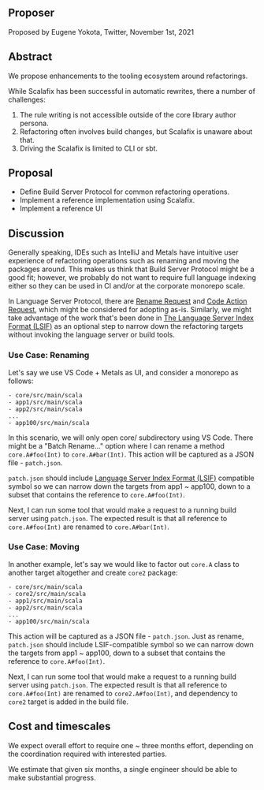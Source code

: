 ## Proposer

Proposed by Eugene Yokota, Twitter, November 1st, 2021

## Abstract

We propose enhancements to the tooling ecosystem around refactorings.

While Scalafix has been successful in automatic rewrites, there a number of challenges:

1. The rule writing is not accessible outside of the core library author persona.
2. Refactoring often involves build changes, but Scalafix is unaware about that.
3. Driving the Scalafix is limited to CLI or sbt.

## Proposal

- Define Build Server Protocol for common refactoring operations.
- Implement a reference implementation using Scalafix.
- Implement a reference UI

## Discussion

Generally speaking, IDEs such as IntelliJ and Metals have intuitive user experience of refactoring operations such as renaming and moving the packages around. This makes us think that Build Server Protocol might be a good fit; however, we probably do not want to require full language indexing either so they can be used in CI and/or at the corporate monorepo scale.

In Language Server Protocol, there are [Rename Request][lsp-rename] and [Code Action Request][lsp-car], which might be considered for adopting as-is. Similarly, we might take advantage of the work that's been done in [The Language Server Index Format (LSIF)][lsif] as an optional step to narrow down the refactoring targets without invoking the language server or build tools.

### Use Case: Renaming

Let's say we use VS Code + Metals as UI, and consider a monorepo as follows:

```
- core/src/main/scala
- app1/src/main/scala
- app2/src/main/scala
...
- app100/src/main/scala
```

In this scenario, we will only open core/ subdirectory using VS Code. There might be a "Batch Rename…" option where I can rename a method `core.A#foo(Int)` to `core.A#bar(Int)`. This action will be captured as a JSON file - `patch.json`.

`patch.json` should include [Language Server Index Format (LSIF)][lsif-java] compatible symbol so we can narrow down the targets from app1 ~ app100, down to a subset that contains the reference to `core.A#foo(Int)`.

Next, I can run some tool that would make a request to a running build server using `patch.json`. The expected result is that all reference to `core.A#foo(Int)` are renamed to `core.A#bar(Int)`.

### Use Case: Moving

In another example, let's say we would like to factor out `core.A` class to another target altogether and create `core2` package:

```
- core/src/main/scala
- core2/src/main/scala
- app1/src/main/scala
- app2/src/main/scala
...
- app100/src/main/scala
```

This action will be captured as a JSON file - `patch.json`. Just as rename, `patch.json` should include LSIF-compatible symbol so we can narrow down the targets from app1 ~ app100, down to a subset that contains the reference to `core.A#foo(Int)`.

Next, I can run some tool that would make a request to a running build server using `patch.json`. The expected result is that all reference to `core.A#foo(Int)` are renamed to `core2.A#foo(Int)`, and dependency to `core2` target is added in the build file.

## Cost and timescales

We expect overall effort to require one ~ three months effort, depending on the coordination required with interested parties.

We estimate that given six months, a single engineer should be able to make substantial progress.

  [lsp-rename]: https://microsoft.github.io/language-server-protocol/specifications/specification-current/#textDocument_rename 
  [lsp-car]: https://microsoft.github.io/language-server-protocol/specifications/specification-current/#textDocument_codeAction
  [lsif]: https://code.visualstudio.com/blogs/2019/02/19/lsif 
  [lsif-java]: https://sourcegraph.github.io/lsif-java/
